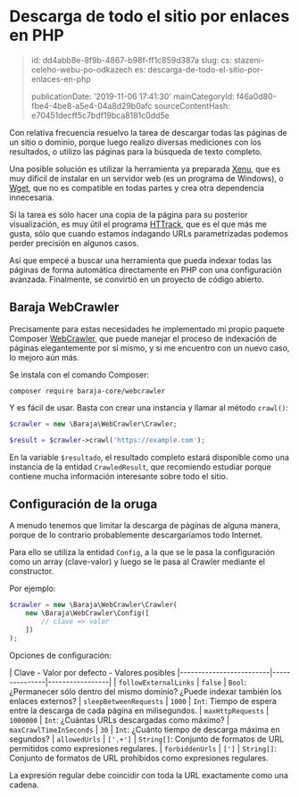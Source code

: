 Descarga de todo el sitio por enlaces en PHP
============================================

> id: dd4abb8e-8f9b-4867-b98f-ff1c859d387a
> slug:
> 	cs: stazeni-celeho-webu-po-odkazech
> 	es: descarga-de-todo-el-sitio-por-enlaces-en-php
> 
> publicationDate: '2019-11-06 17:41:30'
> mainCategoryId: f46a0d80-fbe4-4be8-a5e4-04a8d29b0afc
> sourceContentHash: e70451decff5c7bdf19bca8181c0dd5e

Con relativa frecuencia resuelvo la tarea de descargar todas las páginas de un sitio o dominio, porque luego realizo diversas mediciones con los resultados, o utilizo las páginas para la búsqueda de texto completo.

Una posible solución es utilizar la herramienta ya preparada [Xenu](http://home.snafu.de/tilman/xenulink.html), que es muy difícil de instalar en un servidor web (es un programa de Windows), o [Wget](https://www.gnu.org/software/wget/), que no es compatible en todas partes y crea otra dependencia innecesaria.

Si la tarea es sólo hacer una copia de la página para su posterior visualización, es muy útil el programa [HTTrack](https://www.httrack.com/), que es el que más me gusta, sólo que cuando estamos indagando URLs parametrizadas podemos perder precisión en algunos casos.

Así que empecé a buscar una herramienta que pueda indexar todas las páginas de forma automática directamente en PHP con una configuración avanzada. Finalmente, se convirtió en un proyecto de código abierto.

Baraja WebCrawler
-----------------

Precisamente para estas necesidades he implementado mi propio paquete Composer [WebCrawler](https://github.com/baraja-core/webcrawler), que puede manejar el proceso de indexación de páginas elegantemente por sí mismo, y si me encuentro con un nuevo caso, lo mejoro aún más.

Se instala con el comando Composer:

```shell
composer require baraja-core/webcrawler
```

Y es fácil de usar. Basta con crear una instancia y llamar al método `crawl()`:

```php
$crawler = new \Baraja\WebCrawler\Crawler;

$result = $crawler->crawl('https://example.com');
```

En la variable `$resultado`, el resultado completo estará disponible como una instancia de la entidad `CrawledResult`, que recomiendo estudiar porque contiene mucha información interesante sobre todo el sitio.

Configuración de la oruga
------------------

A menudo tenemos que limitar la descarga de páginas de alguna manera, porque de lo contrario probablemente descargaríamos todo Internet.

Para ello se utiliza la entidad `Config`, a la que se le pasa la configuración como un array (clave-valor) y luego se le pasa al Crawler mediante el constructor.

Por ejemplo:

```php
$crawler = new \Baraja\WebCrawler\Crawler(
    new \Baraja\WebCrawler\Config([
        // clave => valor
    ])
);
```

Opciones de configuración:

| Clave - Valor por defecto - Valores posibles
|-------------------------|---------------|-----------------|
| `followExternalLinks` | `false` | `Bool`: ¿Permanecer sólo dentro del mismo dominio? ¿Puede indexar también los enlaces externos?
| `sleepBetweenRequests` | `1000` | `Int`: Tiempo de espera entre la descarga de cada página en milisegundos.
| `maxHttpRequests` | `1000000` | `Int`: ¿Cuántas URLs descargadas como máximo?
| `maxCrawlTimeInSeconds` | `30` | `Int`: ¿Cuánto tiempo de descarga máxima en segundos?
| `allowedUrls` | `['.+']` | `String[]`: Conjunto de formatos de URL permitidos como expresiones regulares.
| `forbiddenUrls` | `[']` | `String[]`: Conjunto de formatos de URL prohibidos como expresiones regulares.

La expresión regular debe coincidir con toda la URL exactamente como una cadena.
